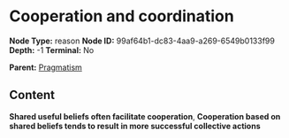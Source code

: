 # Cooperation and coordination

**Node Type:** reason
**Node ID:** 99af64b1-dc83-4aa9-a269-6549b0133f99
**Depth:** -1
**Terminal:** No

**Parent:** [Pragmatism](pragmatism.md)

## Content

**Shared useful beliefs often facilitate cooperation**, **Cooperation based on shared beliefs tends to result in more successful collective actions**
